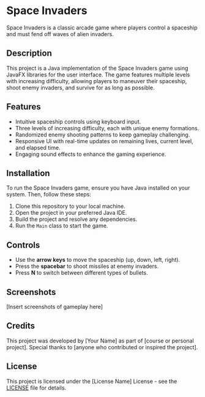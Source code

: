 # Space Invaders

Space Invaders is a classic arcade game where players control a spaceship and must fend off waves of alien invaders.

## Description

This project is a Java implementation of the Space Invaders game using JavaFX libraries for the user interface. The game features multiple levels with increasing difficulty, allowing players to maneuver their spaceship, shoot enemy invaders, and survive for as long as possible.

## Features

- Intuitive spaceship controls using keyboard input.
- Three levels of increasing difficulty, each with unique enemy formations.
- Randomized enemy shooting patterns to keep gameplay challenging.
- Responsive UI with real-time updates on remaining lives, current level, and elapsed time.
- Engaging sound effects to enhance the gaming experience.

## Installation

To run the Space Invaders game, ensure you have Java installed on your system. Then, follow these steps:

1. Clone this repository to your local machine.
2. Open the project in your preferred Java IDE.
3. Build the project and resolve any dependencies.
4. Run the `Main` class to start the game.

## Controls

- Use the **arrow keys** to move the spaceship (up, down, left, right).
- Press the **spacebar** to shoot missiles at enemy invaders.
- Press **N** to switch between different types of bullets.

## Screenshots

[Insert screenshots of gameplay here]

## Credits

This project was developed by [Your Name] as part of [course or personal project]. Special thanks to [anyone who contributed or inspired the project].

## License

This project is licensed under the [License Name] License - see the [LICENSE](LICENSE) file for details.
